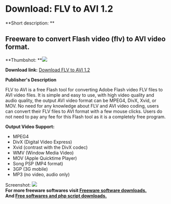 # Download: FLV to AVI 1.2

**Short description: **

## Freeware to convert Flash video (flv) to AVI video format.

  
**Thumbshot: **![](http://www.freewarefiles.com/screenshot/flvtoavi12_md.gif)   
  
**Download link:** [Download FLV to AVI 1.2](http://freesoftwares.boysofts.com/FLV-to-AVI_program_47982.html)  
  

**Publisher's Description**  
  

FLV to AVI is a free Flash tool for converting Adobe Flash video FLV files to
AVI video files. It is simple and easy to use, with high video quality and
audio quality, the output AVI video format can be MPEG4, DivX, Xvid, or MOV.
No need for any knowledge about FLV and AVI video coding, users can convert
their FLV files to AVI format with a few mouse clicks. Users do not need to
pay any fee for this Flash tool as it is a completely free program.

**Output Video Support:**

  * MPEG4 
  * DivX (Digital Video Express) 
  * Xvid (contrast with the DivX codec) 
  * WMV (Window Media Video) 
  * MOV (Apple Quicktime Player) 
  * Song PSP (MP4 format) 
  * 3GP (3G mobile) 
  * MP3 (no video, audio only) 

  
  
Screenshot: ![](http://www.freewarefiles.com/screenshot/flvtoavi12.gif)  
**For more freeware softwares visit [Freeware software downloads.](http://freesoftwares.boysofts.com/)**   
**And [Free softwares and php script downloads.](http://www.boysofts.com/)**

